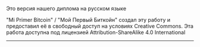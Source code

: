 Это версия нашего диплома на русском языке

"Mi Primer Bitcoin" / "Мой Первый Биткойн" создал эту работу и предоставил её в свободный доступ на условиях Creative Commons. Эта работа доступна под лицензией Attribution-ShareAlike 4.0 International

_________________________________________________________________________________________________________________________________________________________________________________________________________________

